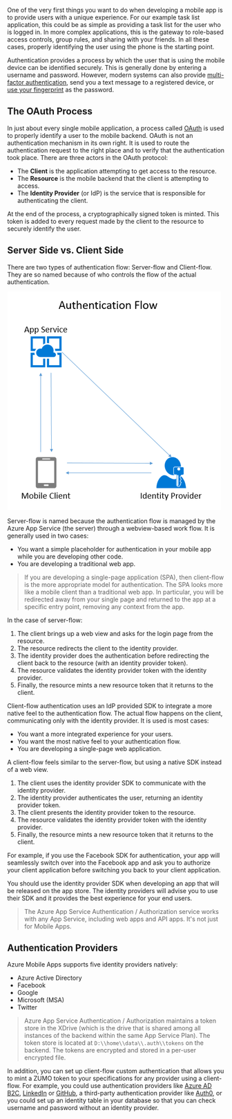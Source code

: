 One of the very first things you want to do when developing a mobile app is to provide users with a unique
experience.  For our example task list application, this could be as simple as providing a task list for the
user who is logged in.  In more complex applications, this is the gateway to role-based access controls, group
rules, and sharing with your friends.  In all these cases, properly identifying the user using the phone is the
starting point.

Authentication provides a process by which the user that is using the mobile device can be identified securely.
This is generally done by entering a username and password.  However, modern systems can also provide
[multi-factor authentication][1], send you a text message to a registered device, or [use your fingerprint][2]
as the password.

## The OAuth Process

In just about every single mobile application, a process called [OAuth][3] is used to properly identify a user
to the mobile backend.  OAuth is not an authentication mechanism in its own right.  It is used to route the
authentication request to the right place and to verify that the authentication took place. There are three
actors in the OAuth protocol:

* The **Client** is the application attempting to get access to the resource.
* The **Resource** is the mobile backend that the client is attempting to access.
* The **Identity Provider** (or IdP) is the service that is responsible for authenticating the client.

At the end of the process, a cryptographically signed token is minted.  This token is added to every request
made by the client to the resource to securely identify the user.

## Server Side vs. Client Side

There are two types of authentication flow: Server-flow and Client-flow.  They are so named because of who
controls the flow of the actual authentication.

![Authentication Flow][img1]

Server-flow is named because the authentication flow is managed by the Azure App Service (the server) through a
webview-based work flow.  It is generally used in two cases:

* You want a simple placeholder for authentication in your mobile app while you are developing other code.
* You are developing a traditional web app.

> If you are developing a single-page application (SPA), then client-flow is the more appropriate model for
authentication.  The SPA looks more like a mobile client than a traditional web app.  In particular, you will
be redirected away from your single page and returned to the app at a specific entry point, removing any
context from the app.

In the case of server-flow:

1. The client brings up a web view and asks for the login page from the resource.
2. The resource redirects the client to the identity provider.
3. The identity provider does the authentication before redirecting the client
   back to the resource (with an identity provider token).
4. The resource validates the identity provider token with the identity provider.
5. Finally, the resource mints a new resource token that it returns to the client.

Client-flow authentication uses an IdP provided SDK to integrate a more native feel to the authentication
flow.  The actual flow happens on the client, communicating only with the identity provider.  It is used
is most cases:

* You want a more integrated experience for your users.
* You want the most native feel to your authentication flow.
* You are developing a single-page web application.

A client-flow feels similar to the server-flow, but using a native SDK instead of a web view.

1. The client uses the identity provider SDK to communicate with the identity provider.
2. The identity provider authenticates the user, returning an identity provider token.
3. The client presents the identity provider token to the resource.
4. The resource validates the identity provider token with the identity provider.
5. Finally, the resource mints a new resource token that it returns to the client.

For example, if you use the Facebook SDK for authentication, your app will seamlessly switch over into the
Facebook app and ask you to authorize your client application before switching you back to your client application.

You should use the identity provider SDK when developing an app that will be released on the app store.  The
identity providers will advise you to use their SDK and it provides the best experience for your end users.

> The Azure App Service Authentication / Authorization service works with any App Service, including web apps
and API apps.  It's not just for Mobile Apps.

## Authentication Providers

Azure Mobile Apps supports five identity providers natively:

* Azure Active Directory
* Facebook
* Google
* Microsoft (MSA)
* Twitter

> Azure App Service Authentication / Authorization maintains a token store in the XDrive (which is the drive that is
shared among all instances of the backend within the same App Service Plan).  The token store is located at
`D:\\home\\data\\.auth\\tokens` on the backend.  The tokens are encrypted and stored in a per-user encrypted file.

In addition, you can set up client-flow custom authentication that allows you to mint a ZUMO token to your
specifications for any provider using a client-flow.  For example, you could use authentication providers
like [Azure AD B2C][7], [LinkedIn][4] or [GitHub][5], a third-party authentication provider like  [Auth0][6],
or you could set up an identity table in your database so that you can check  username and password without
an identity provider.

<!-- Images -->
[img1]: img/auth-flow.PNG

<!-- External Links -->
[1]: https://en.wikipedia.org/wiki/Multi-factor_authentication
[2]: https://support.apple.com/en-us/HT201371
[3]: http://oauth.net/2/
[4]: https://developer.linkedin.com/docs/oauth2
[5]: https://developer.github.com/v3/oauth/
[6]: https://auth0.com/
[7]: https://azure.microsoft.com/en-us/services/active-directory-b2c/
